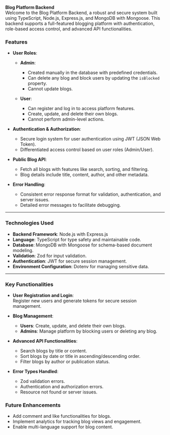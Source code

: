 **Blog Platform Backend**  
Welcome to the Blog Platform Backend, a robust and secure system built using TypeScript, Node.js, Express.js, and MongoDB with Mongoose. This backend supports a full-featured blogging platform with authentication, role-based access control, and advanced API functionalities.

### **Features**  

- **User Roles**:  
  - **Admin**:  
    - Created manually in the database with predefined credentials.  
    - Can delete any blog and block users by updating the `isBlocked` property.  
    - Cannot update blogs.  

  - **User**:  
    - Can register and log in to access platform features.  
    - Create, update, and delete their own blogs.  
    - Cannot perform admin-level actions.  

- **Authentication & Authorization**:  
  - Secure login system for user authentication using JWT (JSON Web Token).  
  - Differentiated access control based on user roles (Admin/User).  

- **Public Blog API**:  
  - Fetch all blogs with features like search, sorting, and filtering.  
  - Blog details include title, content, author, and other metadata.  

- **Error Handling**:  
  - Consistent error response format for validation, authentication, and server issues.  
  - Detailed error messages to facilitate debugging.  

---

### **Technologies Used**  

- **Backend Framework**: Node.js with Express.js  
- **Language**: TypeScript for type safety and maintainable code.  
- **Database**: MongoDB with Mongoose for schema-based document modeling.  
- **Validation**: Zod for input validation.  
- **Authentication**: JWT for secure session management.  
- **Environment Configuration**: Dotenv for managing sensitive data.  

---

### **Key Functionalities**  

- **User Registration and Login**:  
  Register new users and generate tokens for secure session management.  

- **Blog Management**:  
  - **Users**: Create, update, and delete their own blogs.  
  - **Admins**: Manage platform by blocking users or deleting any blog.  

- **Advanced API Functionalities**:  
  - Search blogs by title or content.  
  - Sort blogs by date or title in ascending/descending order.  
  - Filter blogs by author or publication status.  

- **Error Types Handled**:  
  - Zod validation errors.  
  - Authentication and authorization errors.  
  - Resource not found or server issues.  

### **Future Enhancements**  

- Add comment and like functionalities for blogs.  
- Implement analytics for tracking blog views and engagement.  
- Enable multi-language support for blog content.  

